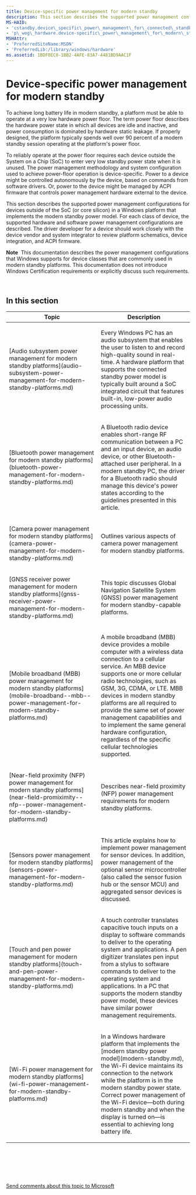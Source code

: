 ```yaml
---
title: Device-specific power management for modern standby
description: This section describes the supported power management configurations for devices outside of the SoC (or core silicon) in a Windows platform that implements the modern standby power model.
MS-HAID:
- 'cstandby.device\_specific\_power\_management\_for\_connected\_standby'
- 'p\_weg\_hardware.device-specific\_power\_management\_for\_modern\_standby'
MSHAttr:
- 'PreferredSiteName:MSDN'
- 'PreferredLib:/library/windows/hardware'
ms.assetid: 1BDF0EC0-1BB2-4AFE-83A7-4481BD9AAC1F
---
```


# Device-specific power management for modern standby


To achieve long battery life in modern standby, a platform must be able to operate at a very low hardware power floor. The term power floor describes the hardware power state in which all devices are idle and inactive, and power consumption is dominated by hardware static leakage. If properly designed, the platform typically spends well over 90 percent of a modern standby session operating at the platform's power floor.

To reliably operate at the power floor requires each device outside the System on a Chip (SoC) to enter very low standby power state when it is unused. The power management methodology and system configuration used to achieve power-floor operation is device-specific. Power to a device might be controlled autonomously by the device, based on commands from software drivers. Or, power to the device might be managed by ACPI firmware that controls power management hardware external to the device.

This section describes the supported power management configurations for devices outside of the SoC (or core silicon) in a Windows platform that implements the modern standby power model. For each class of device, the supported hardware and software power management configurations are described. The driver developer for a device should work closely with the device vendor and system integrator to review platform schematics, device integration, and ACPI firmware.

**Note**  This documentation describes the power management configurations that Windows supports for device classes that are commonly used in modern standby platforms. This documentation does not introduce Windows Certification requirements or explicitly discuss such requirements.

 

## In this section


<table>
<colgroup>
<col width="50%" />
<col width="50%" />
</colgroup>
<thead>
<tr class="header">
<th>Topic</th>
<th>Description</th>
</tr>
</thead>
<tbody>
<tr class="odd">
<td><p>[Audio subsystem power management for modern standby platforms](audio-subsystem-power-management-for-modern-standby-platforms.md)</p></td>
<td><p>Every Windows PC has an audio subsystem that enables the user to listen to and record high-quality sound in real-time. A hardware platform that supports the connected standby power model is typically built around a SoC integrated circuit that features built-in, low-power audio processing units.</p></td>
</tr>
<tr class="even">
<td><p>[Bluetooth power management for modern standby platforms](bluetooth-power-management-for-modern-standby-platforms.md)</p></td>
<td><p>A Bluetooth radio device enables short-range RF communication between a PC and an input device, an audio device, or other Bluetooth-attached user peripheral. In a modern standby PC, the driver for a Bluetooth radio should manage this device's power states according to the guidelines presented in this article.</p></td>
</tr>
<tr class="odd">
<td><p>[Camera power management for modern standby platforms](camera-power-management-for-modern-standby-platforms.md)</p></td>
<td><p>Outlines various aspects of camera power management for modern standby platforms.</p></td>
</tr>
<tr class="even">
<td><p>[GNSS receiver power management for modern standby platforms](gnss-receiver-power-management-for-modern-standby-platforms.md)</p></td>
<td><p>This topic discusses Global Navigation Satellite System (GNSS) power management for modern standby-capable platforms.</p></td>
</tr>
<tr class="odd">
<td><p>[Mobile broadband (MBB) power management for modern standby platforms](mobile-broadband--mbb--power-management-for-modern-standby-platforms.md)</p></td>
<td><p>A mobile broadband (MBB) device provides a mobile computer with a wireless data connection to a cellular service. An MBB device supports one or more cellular radio technologies, such as GSM, 3G, CDMA, or LTE. MBB devices in modern standby platforms are all required to provide the same set of power management capabilities and to implement the same general hardware configuration, regardless of the specific cellular technologies supported.</p></td>
</tr>
<tr class="even">
<td><p>[Near-field proximity (NFP) power management for modern standby platforms](near-field-promiximity--nfp--power-management-for-modern-standby-platforms.md)</p></td>
<td><p>Describes near-field proximity (NFP) power management requirements for modern standby platforms.</p></td>
</tr>
<tr class="odd">
<td><p>[Sensors power management for modern standby platforms](sensors-power-management-for-modern-standby-platforms.md)</p></td>
<td><p>This article explains how to implement power management for sensor devices. In addition, power management of the optional sensor microcontroller (also called the sensor fusion hub or the sensor MCU) and aggregated sensor devices is discussed.</p></td>
</tr>
<tr class="even">
<td><p>[Touch and pen power management for modern standby platforms](touch-and-pen-power-management-for-modern-standby-platforms.md)</p></td>
<td><p>A touch controller translates capacitive touch inputs on a display to software commands to deliver to the operating system and applications. A pen digitizer translates pen input from a stylus to software commands to deliver to the operating system and applications. In a PC that supports the modern standby power model, these devices have similar power management requirements.</p></td>
</tr>
<tr class="odd">
<td><p>[Wi-Fi power management for modern standby platforms](wi-fi-power-management-for-modern-standby-platforms.md)</p></td>
<td><p>In a Windows hardware platform that implements the [modern standby power model](modern-standby.md), the Wi-Fi device maintains its connection to the network while the platform is in the modern standby power state. Correct power management of the Wi-Fi device—both during modern standby and when the display is turned on—is essential to achieving long battery life.</p></td>
</tr>
</tbody>
</table>

 

 

 

[Send comments about this topic to Microsoft](mailto:wsddocfb@microsoft.com?subject=Documentation%20feedback%20%5Bp_WEG_Hardware\p_weg_hardware%5D:%20Device-specific%20power%20management%20for%20modern%20standby%20%20RELEASE:%20%285/9/2016%29&body=%0A%0APRIVACY%20STATEMENT%0A%0AWe%20use%20your%20feedback%20to%20improve%20the%20documentation.%20We%20don't%20use%20your%20email%20address%20for%20any%20other%20purpose,%20and%20we'll%20remove%20your%20email%20address%20from%20our%20system%20after%20the%20issue%20that%20you're%20reporting%20is%20fixed.%20While%20we're%20working%20to%20fix%20this%20issue,%20we%20might%20send%20you%20an%20email%20message%20to%20ask%20for%20more%20info.%20Later,%20we%20might%20also%20send%20you%20an%20email%20message%20to%20let%20you%20know%20that%20we've%20addressed%20your%20feedback.%0A%0AFor%20more%20info%20about%20Microsoft's%20privacy%20policy,%20see%20http://privacy.microsoft.com/default.aspx. "Send comments about this topic to Microsoft")




